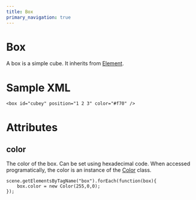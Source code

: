 ```yaml
---
title: Box
primary_navigation: true
---
```


# Box

A box is a simple cube. It inherits from [Element](/element.html).

# Sample XML

    <box id="cubey" position="1 2 3" color="#f70" />

# Attributes

## color

The color of the box. Can be set using hexadecimal code. When accessed programatically, the color is an instance of the [Color](/color.html) class.

    scene.getElementsByTagName("box").forEach(function(box){
        box.color = new Color(255,0,0);
    });